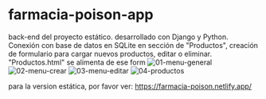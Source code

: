 # farmacia-poison-app

back-end del proyecto estático.
desarrollado con Django y Python. Conexión con base de datos en SQLite
en sección de "Productos", creación de formulario para cargar nuevos productos, editar o eliminar.
"Productos.html" se alimenta de ese form
![01-menu-general](https://user-images.githubusercontent.com/82969412/181039312-7d7775bd-4e3d-4fb0-92b1-585c020806e2.jpg)
![02-menu-crear](https://user-images.githubusercontent.com/82969412/181039328-10323e08-d4da-4ed9-9ddb-a30956bfb4df.jpg)
![03-menu-editar](https://user-images.githubusercontent.com/82969412/181039331-c45878fb-5596-43a0-a759-7ead3320330d.jpg)
![04-productos](https://user-images.githubusercontent.com/82969412/181039334-11b4bb25-d155-4532-bca8-f6e85cb79243.jpg)

para la version estática, por favor ver: https://farmacia-poison.netlify.app/ 
